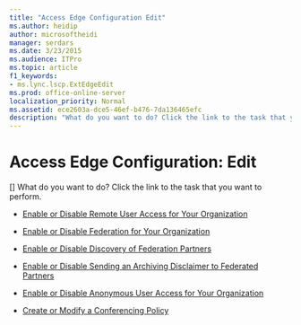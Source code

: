 ```yaml
---
title: "Access Edge Configuration Edit"
ms.author: heidip
author: microsoftheidi
manager: serdars
ms.date: 3/23/2015
ms.audience: ITPro
ms.topic: article
f1_keywords:
- ms.lync.lscp.ExtEdgeEdit
ms.prod: office-online-server
localization_priority: Normal
ms.assetid: ece2603a-dce5-46ef-b476-7da136465efc
description: "What do you want to do? Click the link to the task that you want to perform."
---
```


# Access Edge Configuration: Edit
[]
What do you want to do? Click the link to the task that you want to perform.
  
- [Enable or Disable Remote User Access for Your Organization](http://technet.microsoft.com/library/8ec58f4b-9f6d-47b4-a187-d18a83fe4577.aspx)
    
- [Enable or Disable Federation for Your Organization](http://technet.microsoft.com/library/090aea0f-ef0b-49da-9c80-02d9279f2fa6.aspx)
    
- [Enable or Disable Discovery of Federation Partners](http://technet.microsoft.com/library/91fd036b-b1af-47cf-b1cf-0aa0a783c2aa.aspx)
    
- [Enable or Disable Sending an Archiving Disclaimer to Federated Partners](http://technet.microsoft.com/library/c8e9a2fa-9dc1-4e4d-919f-56ece8004864.aspx)
    
- [Enable or Disable Anonymous User Access for Your Organization](http://technet.microsoft.com/library/090aea0f-ef0b-49da-9c80-02d9279f2fa6.aspx)
    
- [Create or Modify a Conferencing Policy](http://technet.microsoft.com/library/e2974030-2c0a-4634-91e8-93f4e2d674d9.aspx)
    

